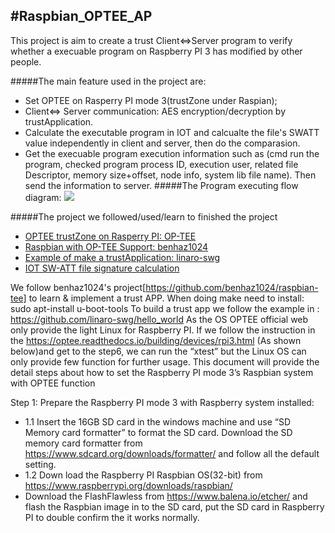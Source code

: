 #Raspbian_OPTEE_AP
---
This project is aim to create a trust Client<=>Server program to verify whether a execuable program on Raspberry PI 3 has modified by other people. 

#####The main feature used in the project are:
- Set OPTEE on Rasperry PI mode 3(trustZone under Raspian);
- Client<=> Server communication: AES encryption/decryption by trustApplication.
- Calculate the executable program in IOT and calcualte the file's SWATT value independently in client and server, then do the comparasion.
- Get the execuable program execution information such as (cmd run the program, checked program process ID, execution user, related file Descriptor, memory size+offset, node info, system lib file name). Then send the information to server.
#####The Program executing flow diagram:
![](https://github.com/LiuYuancheng/Raspbian_OPTEE_AP/blob/master/doc/Design_flowChart/optee_client_server_2019_06_20.png)

#####The project we followed/used/learn to finished the project
- [OPTEE trustZone on Rasperry PI: OP-TEE](https://github.com/OP-TEE/optee_os)
- [Raspbian with OP-TEE Support: benhaz1024](https://github.com/benhaz1024/raspbian-tee)
- [Example of make a trustApplication: linaro-swg](https://github.com/linaro-swg/hello_world)
- [IOT SW-ATT file signature calculation](https://ieeexplore.ieee.org/document/8443995)



We follow benhaz1024's project[https://github.com/benhaz1024/raspbian-tee] to learn &amp; implement a trust APP.
When doing make need to install: sudo apt-install u-boot-tools 
To build a trust app we follow the example in : 
https://github.com/linaro-swg/hello_world
As the OS OPTEE official web only provide the light Linux for Raspberry PI. If we follow the instruction in the https://optee.readthedocs.io/building/devices/rpi3.html (As shown below)and get to the step6, we can run the “xtest” but the Linux OS can only provide few function for further usage. This document will provide the detail steps about how to set the Raspberry PI mode 3’s Raspbian system with OPTEE function

Step 1: Prepare the Raspberry PI mode 3 with Raspberry system installed: 
  - 1.1 Insert the 16GB SD card in the windows machine and use “SD Memory card formatter” to format the SD card.  Download the SD memory card formatter from https://www.sdcard.org/downloads/formatter/  and follow all the default setting. 
  - 1.2 Down load the Raspberry PI Raspbian OS(32-bit) from https://www.raspberrypi.org/downloads/raspbian/ 
  -  Download the FlashFlawless from https://www.balena.io/etcher/ and flash the Raspbian image in to the SD card, put the SD card in Raspberry PI to double confirm the it works normally.  
